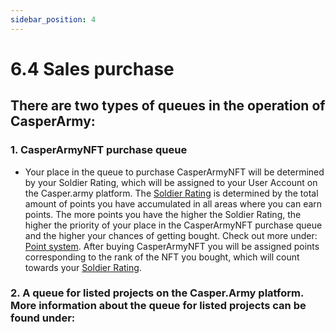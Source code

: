 ```yaml
---
sidebar_position: 4
---
```


# 6.4 Sales purchase

## There are two types of queues in the operation of CasperArmy:
### 1. CasperArmyNFT purchase queue
- Your place in the queue to purchase CasperArmyNFT will be determined by your Soldier Rating, which will be assigned to your User Account on the Casper.army platform. The <a href="https://docs.casperarmy.org/docs/point-system/3.1-Description/">Soldier Rating</a> is determined by the total amount of points you have accumulated in all areas where you can earn points. The more points you have the higher the Soldier Rating, the higher the priority of your place in the CasperArmyNFT purchase queue and the higher your chances of getting bought. Check out more under: <a href="https://docs.casperarmy.org/docs/point-system/3.1-Description/">Point system</a>.
After buying CasperArmyNFT you will be assigned points corresponding to the rank of the NFT you bought, which will count towards your <a href="https://docs.casperarmy.org/docs/point-system/3.1-Description/">Soldier Rating</a>.


### 2. A queue for listed projects on the Casper.Army platform. More information about the queue for listed projects can be found under: 
